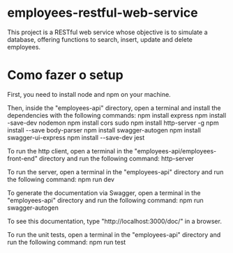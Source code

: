 # employees-restful-web-service
This project is a RESTful web service whose objective is to simulate a database, offering functions to search, insert, update and delete employees.

# Como fazer o setup
First, you need to install node and npm on your machine.

Then, inside the "employees-api" directory, open a terminal and install the dependencies with the following commands:
npm install express
npm install -save-dev nodemon
npm install cors
sudo npm install http-server -g
npm install --save body-parser
npm install swagger-autogen
npm install swagger-ui-express
npm install --save-dev jest

To run the http client, open a terminal in the "employees-api/employees-front-end" directory and run the following command:
http-server

To run the server, open a terminal in the "employees-api" directory and run the following command:
npm run dev

To generate the documentation via Swagger, open a terminal in the "employees-api" directory and run the following command:
npm run swagger-autogen

To see this documentation, type "http://localhost:3000/doc/" in a browser.

To run the unit tests, open a terminal in the "employees-api" directory and run the following command:
npm run test
